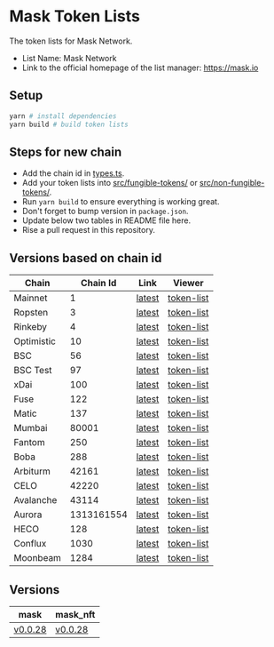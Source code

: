 # Mask Token Lists

The token lists for Mask Network.

- List Name: Mask Network
- Link to the official homepage of the list manager: <https://mask.io>

## Setup

```bash
yarn # install dependencies
yarn build # build token lists
```

## Steps for new chain

- Add the chain id in [types.ts](src/types.ts).
- Add your token lists into [src/fungible-tokens/](src/fungible-tokens/) or
  [src/non-fungible-tokens/](src/non-fungible-tokens/).
- Run `yarn build` to ensure everything is working great.
- Don't forget to bump version in `package.json`.
- Update below two tables in README file here.
- Rise a pull request in this repository.

## Versions based on chain id

| Chain      | Chain Id   | Link                                                           | Viewer                                                                                                   |
| ---------- | ---------- | -------------------------------------------------------------- | -------------------------------------------------------------------------------------------------------- |
| Mainnet    | 1          | [latest](https://tokens.r2d2.to/latest/1/tokens.json)          | [token-list](https://tokenlists.org/token-list?url=https://tokens.r2d2.to/latest/1/tokens.json)          |
| Ropsten    | 3          | [latest](https://tokens.r2d2.to/latest/3/tokens.json)          | [token-list](https://tokenlists.org/token-list?url=https://tokens.r2d2.to/latest/3/tokens.json)          |
| Rinkeby    | 4          | [latest](https://tokens.r2d2.to/latest/4/tokens.json)          | [token-list](https://tokenlists.org/token-list?url=https://tokens.r2d2.to/latest/4/tokens.json)          |
| Optimistic | 10         | [latest](https://tokens.r2d2.to/latest/10/tokens.json)         | [token-list](https://tokenlists.org/token-list?url=https://tokens.r2d2.to/latest/10/tokens.json)         |
| BSC        | 56         | [latest](https://tokens.r2d2.to/latest/56/tokens.json)         | [token-list](https://tokenlists.org/token-list?url=https://tokens.r2d2.to/latest/56/tokens.json)         |
| BSC Test   | 97         | [latest](https://tokens.r2d2.to/latest/97/tokens.json)         | [token-list](https://tokenlists.org/token-list?url=https://tokens.r2d2.to/latest/97/tokens.json)         |
| xDai       | 100        | [latest](https://tokens.r2d2.to/latest/100/tokens.json)        | [token-list](https://tokenlists.org/token-list?url=https://tokens.r2d2.to/latest/100/tokens.json)        |
| Fuse       | 122        | [latest](https://tokens.r2d2.to/latest/122/tokens.json)        | [token-list](https://tokenlists.org/token-list?url=https://tokens.r2d2.to/latest/122/tokens.json)        |
| Matic      | 137        | [latest](https://tokens.r2d2.to/latest/97/tokens.json)         | [token-list](https://tokenlists.org/token-list?url=https://tokens.r2d2.to/latest/137/tokens.json)        |
| Mumbai     | 80001      | [latest](https://tokens.r2d2.to/latest/80001/tokens.json)      | [token-list](https://tokenlists.org/token-list?url=https://tokens.r2d2.to/latest/80001/tokens.json)      |
| Fantom     | 250        | [latest](https://tokens.r2d2.to/latest/250/tokens.json)        | [token-list](https://tokenlists.org/token-list?url=https://tokens.r2d2.to/latest/250/tokens.json)        |
| Boba       | 288        | [latest](https://tokens.r2d2.to/latest/288/tokens.json)        | [token-list](https://tokenlists.org/token-list?url=https://tokens.r2d2.to/latest/288/tokens.json)        |
| Arbiturm   | 42161      | [latest](https://tokens.r2d2.to/latest/42161/tokens.json)      | [token-list](https://tokenlists.org/token-list?url=https://tokens.r2d2.to/latest/42161/tokens.json)      |
| CELO       | 42220      | [latest](https://tokens.r2d2.to/latest/42220/tokens.json)      | [token-list](https://tokenlists.org/token-list?url=https://tokens.r2d2.to/latest/42220/tokens.json)      |
| Avalanche  | 43114      | [latest](https://tokens.r2d2.to/latest/43114/tokens.json)      | [token-list](https://tokenlists.org/token-list?url=https://tokens.r2d2.to/latest/43114/tokens.json)      |
| Aurora     | 1313161554 | [latest](https://tokens.r2d2.to/latest/1313161554/tokens.json) | [token-list](https://tokenlists.org/token-list?url=https://tokens.r2d2.to/latest/1313161554/tokens.json) |
| HECO       | 128        | [latest](https://tokens.r2d2.to/latest/128/tokens.json)        | [token-list](https://tokenlists.org/token-list?url=https://tokens.r2d2.to/latest/128/tokens.json)        |
| Conflux    | 1030       | [latest](https://tokens.r2d2.to/latest/1030/tokens.json)       | [token-list](https://tokenlists.org/token-list?url=https://tokens.r2d2.to/latest/1030/tokens.json)       |
| Moonbeam   | 1284       | [latest](https://tokens.r2d2.to/latest/1284/tokens.json)       | [token-list](https://tokenlists.org/token-list?url=https://tokens.r2d2.to/latest/1284/tokens.json)       |

## Versions

| mask                                                  | mask_nft                                                           |
| ----------------------------------------------------- | ------------------------------------------------------------------ |
| [v0.0.28](https://tokens.r2d2.to/v0.0.28/tokens.json) | [v0.0.28](https://tokens.r2d2.to/v0.0.28/non-fungible-tokens.json) |
